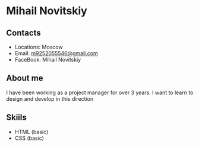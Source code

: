 # Mihail Novitskiy

## Contacts
* Locations: Moscow
* Email: m9252055546@gmail.com
* FaceBook: Mihail Novitskiy

## About me
I have been working as a project manager for over 3 years. I want to learn to design and develop in this direction

## Skiils
* HTML (basic)
* CSS (basic)

